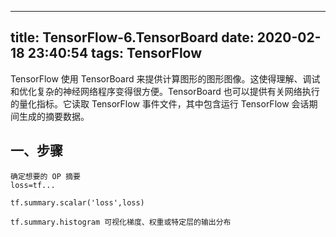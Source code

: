 
---
title: TensorFlow-6.TensorBoard
date: 2020-02-18 23:40:54
tags: TensorFlow
---
TensorFlow 使用 TensorBoard 来提供计算图形的图形图像。这使得理解、调试和优化复杂的神经网络程序变得很方便。TensorBoard 也可以提供有关网络执行的量化指标。它读取 TensorFlow 事件文件，其中包含运行 TensorFlow 会话期间生成的摘要数据。

## 一、步骤
    
    确定想要的 OP 摘要
    loss=tf...

    tf.summary.scalar('loss',loss)

    tf.summary.histogram 可视化梯度、权重或特定层的输出分布


